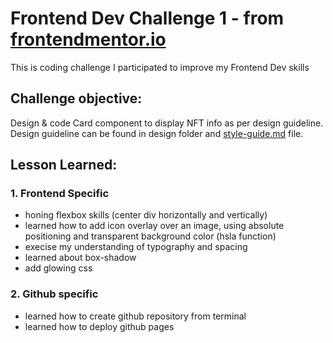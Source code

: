 
# Frontend Dev Challenge 1 - from [frontendmentor.io](https://www.frontendmentor.io/challenges/nft-preview-card-component-SbdUL_w0U)

This is coding challenge I participated to improve my Frontend Dev skills

## Challenge objective: 

Design & code Card component to display NFT info as per design guideline. 
Design guideline can be found in design folder and [style-guide.md](style-guide.md) file.   


## Lesson Learned:

### 1. Frontend Specific

- honing flexbox skills (center div horizontally and vertically)
- learned how to add icon overlay over an image, using absolute positioning and transparent background color (hsla function)
- execise my understanding of typography and spacing
- learned about box-shadow
- add glowing css


### 2. Github specific
- learned how to create github repository from terminal
- learned how to deploy github pages